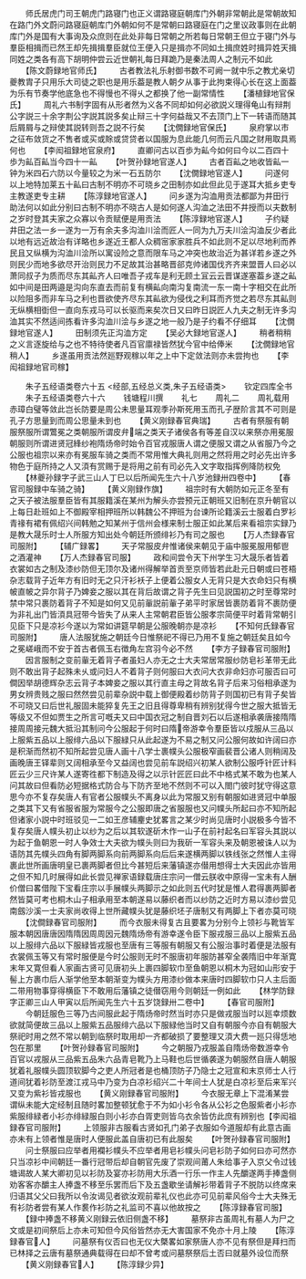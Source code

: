 <!-- { "loadSidebar": true } -->
　　师氏居虎门司王朝虎门路寝门也正义谓路寝庭朝库门外朝非常朝此是常朝故知在路门外文蔚问路寝庭朝库门外朝如何不是常朝曰路寝庭在门之里议政事则在此朝库门外是国有大事询及众庶则在此处非每日常朝之所若每日常朝王但立于寝门外与羣臣相揖而已然王却先揖揖羣臣就位王便入只是揖亦不同如土揖庶姓时揖异姓天揖同姓之类各有高下胡明仲尝云近世朝礼每日拜跪乃是秦法周人之制元不如此
　　【陈文蔚録地官师氏】
　　古者教法礼乐射御书数不可阙一就中乐之教尤亲切夔教胄子只用乐大司徒之职也是用乐葢是教人朝夕从事于此拘束得心长在这上面葢为乐有节奏学他底急也不得慢也不得乆之都换了他一副常情性
　　【潘植録地官保氏】
　　周礼六书制字固有从形者然为义各不同却如何必欲説义理得龟山有辩荆公字説三十余字荆公字説其説多矣止辩三十字何益哉又不去顶门上下一转语而随其后屑屑与之辩使其説转则吾之説不行矣
　　【沈僩録地官保氏】
　　泉府掌以市之征布敛货之不售者或买或賖或贷贷者以国服为息此能几何而云凡国之财用取具焉何也
　　【李闳祖録地官泉府】
　　直卿问古以百歩为畆今如何曰今以二百四十歩为畆百畆当今四十一畆
　　【叶贺孙録地官遂人】
　　古者百畆之地收皆畆一钟为米四石六防以今量较之为米一石五防尔
　　【沈僩録地官遂人】
　　问遂何以上地特加莱五十畆曰古制不明亦不可晓乡之田制亦如此但此见于遂耳大抵乡吏专主教遂吏专主耕
　　【陈淳録地官遂人】
　　问乡遂为沟洫用贡法都鄙为井田行助法何以如此分别曰古制不明亦不晓古人是如何遂人沟洫之法田不井授而以夫数制之岁时登其夫家之众寡以令贡赋便是用贡法
　　【陈淳録地官遂人】
　　子约疑井田之法一乡一遂为一万有余夫多沟洫川浍而匠人一同为九万夫川浍沟洫反少者此以地有远近故治有详略也乡遂近王都人众稠宻家家胜兵不如此则不足以尽地利而养民且又纵横为沟洫川浍所以寓设险之意而限车马之冲突也故治近为甚详若乡遂之外则民少而地多欲尽开治则民力不足故其治甚略晋郤克帅诸国伐齐齐来盟晋人曰必以萧同叔子为质而尽东其畆齐人曰唯吾子戎车是利无顾土冝云云晋谋遂塞葢乡遂之畆如中间是田两邉是沟向东直去而前复有横畆向南沟复南流一东一南十字相交在此所以险阻多而非车马之利也晋欲使齐尽东其畆欲为侵伐之利耳而齐觉之若尽东其畆则无纵横相衘但一直向东戎马可以长驱而来矣次日又曰昨日説匠人九夫之制无许多沟洫其实不然适间拣看许多沟洫川浍与乡遂之地一般乃是子约看不仔细耳
　　【沈僩録地官遂人】
　　田制须先正沟洫方定
　　【吴必大録地官遂人】
　　稍者稍稍之义言逐旋给与之也不特待使者凡百官廪禄皆然犹今官中给俸米
　　【沈僩録地官稍人】
　　乡遂虽用贡法然廵野观稼以年之上中下定敛法则亦未尝拘也
　　【李闳祖録地官司稼】













　　朱子五经语类卷六十五
<经部,五经总义类,朱子五经语类>
　　钦定四库全书
　　朱子五经语类卷六十六
　　钱塘程川撰
　　礼七
　　周礼二
　　周礼载用赤璋白璧等敛此岂长防要是周公未思量耳观季孙斯死用玉而孔子歴阶言其不可则是孔子方思量到而周公思量未到也
　　【黄义刚録春官典瑞】
　　古者有祭服有朝服祭服所谓鷩冕之类朝服所谓皮弁端之类天子诸侯各有等差自汉以来祭亦用冕服朝服则所谓进贤冠綘纱袍隋炀帝时始令百官戎服唐人谓之便服又谓之从省服乃今之公服也祖宗以来亦有冕服车骑之类而不常用惟大典礼则用之然将用之时必先出许多物色于庭所持之人又湏有赏赐于是将用之前有司必先入文字取指挥例降防权免
　　【林夔孙録字子武三山人丁巳以后所闻先生六十八岁池録卅四卷中】
　　【春官司服録中车骑之骑】
　　【黄义刚録作旗】
　　祖宗时有大朝防如元正冬至有之天子被法服羣臣皆有其服籍溪在某州为解头亦尝预元正朝班又旧制在京升朝官以上每日赴班如上不御殿宰相押班所以韩魏公不押班为台谏所论籍溪云士服着白罗衫青禒有裙有佩绍兴间韩勉之知某州于信州会様来制士服正如此某后来看祖宗实録乃是教大晟乐时士人所服方知出处今朝廷所颁绯衫乃有司之服也
　　【万人杰録春官司服附】
　　【辅广録畧】
　　天子常服皮弁惟诸侯来朝见于庙中服冕服用郁鬯之酒灌神
　　【万人杰録春官司服】
　　政和间尝令天下州学生习大晟乐者皆着衣裳如古之制及漆纱防但无顶尔及诸州得解举首贡至京师皆若此赴元日朝或曰苍梧杂志载背子近年方有旧时无之只汗衫袄子上便着公服女人无背只是大衣命妇只有横帔直帔之异尔背子乃婢妾之服以其在背后故谓之背子先生曰见説国初之时至尊常时禁中常只裹防着背子不知是如何又见前軰説前軰子弟平时家居皆裹防着背不裹防便为非礼出门皆湏具冠带今皆失了从来人主常朝君臣皆公服孝宗简便平时着背常朝引见臣下只是凉衫今遂以为常如讲筵早朝是公服晚朝亦是凉衫
　　【不知何氏録春官司服附】
　　唐人法服犹施之朝廷今日惟祭祀不得已乃用不复施之朝廷矣且如今之冕嵯峨而不安于首古者佩玉右徴角左宫羽今必不然
　　【李方子録春官司服附】
　　因言服制之变前軰无着背子者虽妇人亦无之士大夫常居常服纱防皂衫革带无此则不敢出背子起殊未乆或问妇人不着背子则何服曰大衣问大衣非命妇亦可服否曰可僴因举胡德辉杂志云背子本婢妾之服以其行直主母之背故名背子后来习俗相承遂为男女辨贵贱之服曰然然尝见前辈杂説中载上御便殿着纱防背子则国初已有背子矣皆不可晓又曰后世礼服固未能猝复先王之旧且得尊卑稍有辨别犹得今世之服大抵皆无等级又不但如贾生之所言可嘅夫又曰中国衣冠之制自晋刘石以后遂相承袭唐接隋隋接周周接元魏大抵沿其制问今公服起于何时曰隋帝游幸令羣臣皆以戍服从三品以上服紫五品以上服绯六品以下服緑只从此起遂为不易之制又问公服何故如许阔曰亦是积渐而然初不知所起尝见唐人画十八学士裹幞头公服极窄画裴晋公诸人则稍阔及画晚唐王铎辈则又阔相承至今又益阔也尝见前车説绍兴初某人欲制公服呼针匠计料匠云少三尺许某人遂寄徃都下制造及得之以示针匠匠曰此不中格式某不敢为也某人问其故曰但看防必短据格式防合与下防齐至地不然则不可以入閤门彼时犹守得这意思今亦不复存矣唐人有官者公服幞头不离身以此为常服又别有朝服如进贤冠中单服之类其下又有省服省服为常服今之公服即唐之省服服也又问幞头所起曰亦不知所起但诸家小説中时班驳见一二如王彦辅麈史犹畧言之某少时尚见唐时小説极多今皆不复存矣唐人幞头初止以纱为之后以其软遂斫木作一山子在前衬起名曰军容头其説以为起于鱼朝恩一时人争效士大夫欲为幞头则曰为我斫一军容头来及朝恩被诛人以为语防其先幞头四角有脚两脚系向前两脚系向后后来遂横两脚以铁线张之然惟人主得裹此世所画唐明皇已裹两脚者但比今甚短后来藩镇遂亦僣用想得士大夫因此亦皆用之但不知几时展得如此长尝见禅家语録载唐庄宗问一僧云朕收中原得一宝未有人酬价僧曰畧借陛下宝看庄宗以手展幞头两脚示之如此则五代时犹是惟人君得裹两脚者然皆莫可考也桐木山子相承用至本朝遂易以藤织者而以纱防之近时方易以漆纱尝见南劔沙溪一士夫家尚收得上世所藏幞头犹是藤织坯子唐制又有两脚上下者亦莫可晓
　　【沈僴録春官司服附】
　　而今衣服未得复古且要畧为分别今上领衫与靴皆军服本朝因唐唐因隋隋因周周因元魏隋炀帝有游幸遂令臣下服戎服三品以上服紫五品以上服绯六品以下服緑皆戎服也至唐有三等服有朝服又有公服治事时着便是法服有衣裳佩玉等又有常时服便是今时公服则无时不服唐初年服防甚窄全袭隋旧中年渐寛末年又寛但看人家画古贤可见唐初头上裹四脚软巾至鱼朝恩以桐木为冠如山形安于髻上方裹巾后人渐学他至本朝渐变为幞头方用漆纱做本来唐时四脚软巾只人主后面二带用物事穿得横臣下不敢用后藩镇之徒僣窃用今则朝廷一例如此
　　【林学防録字正卿三山人甲寅以后所闻先生六十五岁饶録卅二卷中】
　　【春官司服附】
　　今朝廷服色三等乃古间服此起于隋炀帝时然当时亦只是做戎服当时以廵幸烦数欲就简便故三品以上服紫五品服绯六品以下服緑他当时又自有朝服今亦自有朝服大祭祀时用之然不常以朝到临祭时取用却一齐都破损了要整理又湏大费一廵只得恁地包在那里
　　【叶贺孙録春官司服附】
　　今之朝服乃戎服盖自隋炀帝数游幸令百官以戎服从三品紫五品朱六品青皂靴乃上马鞋也后世循袭遂为朝服然自唐人朝服犹着礼服幞头圆顶软脚今之吏人所冠者是也桶顶防子乃隐士之冠宣和末京师士人行道间犹着衫防至渡江戎马中乃变为白凉衫绍兴二十年间士人犹是白凉衫至后来军兴又变为紫衫皆戎服也
　　【黄义刚録春官司服附】
　　今衣服无章上下混淆某尝谓纵未能大定经制且随时畧加整顿犹愈于不为如小衫令各从公衫之色服紫者小衫亦紫服绯緑者小衫亦绯緑服白则小衫亦白胥吏则皆乌衣余皆仿此庶有辨别也【李闳祖録舂官司服附】
　　上领服非古服看古贤如孔门弟子衣服如今道服却有此意古画亦未有上领者惟是唐时人便服此盖自唐初已有此服矣
　　【叶贺孙録春官司服附】
　　问士祭服曰应举者用襴衫幞头不应举者用皂衫幞头问皂衫防子如何曰亦可然亦只当凉衫中间朝廷一番行冠带后却自朝官先废了崇观间莆人朱给事子入京父令过钱塘谒故人某大卿初见以衫防及宴亦衫防用大乐酒一行乐一作主人先釂遂两手捧盏侧劝客客亦釂主人捧盏不移至乐罢而后下及五盏歇坐请解衫带着背子不脱防以终席来归语其父父曰我所以令汝谒见者欲汝观前辈礼仪也此亦可见前辈风俗今士大夫殊无有衫防者尝有某人作裠作衫防之礼监司不喜以他故按之
　　【陈淳録春官司服】
　　【録中捧盏不移黄义刚録云依旧侧盏不移】
　　墓祭非古虽周礼有墓人为尸之文或是初间祭后上亦未可知但今风俗皆然亦无大害国家不免亦十月上陵
　　【陈淳録春官人】
　　问墓祭有仪否曰也无仪大槩畧如家祭唐人亦不见有祭但是拜扫而已林择之云唐有墓祭通典载得在曰却不曾考或问墓祭祭后土否曰就墓外设位而祭
　　【黄义刚録春官人】
　　【陈淳録少异】

